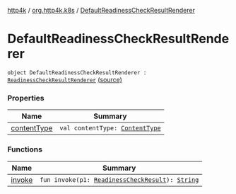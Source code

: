 [http4k](../../index.md) / [org.http4k.k8s](../index.md) / [DefaultReadinessCheckResultRenderer](./index.md)

# DefaultReadinessCheckResultRenderer

`object DefaultReadinessCheckResultRenderer : `[`ReadinessCheckResultRenderer`](../-readiness-check-result-renderer/index.md) [(source)](https://github.com/http4k/http4k/blob/master/http4k-k8s/src/main/kotlin/org/http4k/k8s/ReadinessCheckResultRenderer.kt#L11)

### Properties

| Name | Summary |
|---|---|
| [contentType](content-type.md) | `val contentType: `[`ContentType`](../../org.http4k.core/-content-type/index.md) |

### Functions

| Name | Summary |
|---|---|
| [invoke](invoke.md) | `fun invoke(p1: `[`ReadinessCheckResult`](../-readiness-check-result/index.md)`): `[`String`](https://kotlinlang.org/api/latest/jvm/stdlib/kotlin/-string/index.html) |
